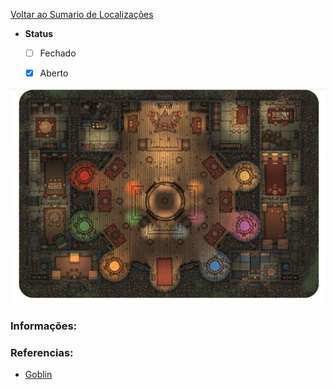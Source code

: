 [Voltar ao Sumario de Localizações](./locations-index.md)

* **Status**
    *   [ ] Fechado
    *   [X] Aberto


![Taverna do Grupo](../images/maps/TavernaUnicornioSaltitante.jpg)
### Informações:

### Referencias:
 * [Goblin](../npcs/Goblin.md)